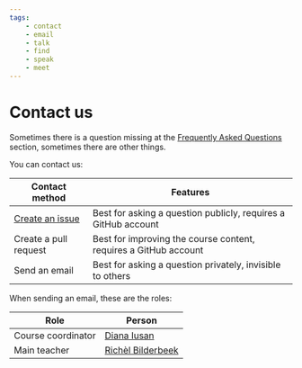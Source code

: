 ```yaml
---
tags:
    - contact
    - email
    - talk
    - find
    - speak
    - meet
---
```


# Contact us

Sometimes there is a question missing at
the [Frequently Asked Questions](faq/README.md) section,
sometimes there are other things.

You can contact us:

<!-- markdownlint-disable MD013 --><!-- Tables cannot be split up over lines, hence will break 80 characters per line -->

| Contact method                                                         | Features                                                         |
| ---------------------------------------------------------------------- | ---------------------------------------------------------------- |
| [Create an issue](https://github.com/UPPMAX/uppmax_intro_day_1/issues) | Best for asking a question publicly, requires a GitHub account   |
| Create a pull request                                                  | Best for improving the course content, requires a GitHub account |
| Send an email                                                          | Best for asking a question privately, invisible to others        |

<!-- markdownlint-enable MD013 -->

When sending an email, these are the roles:

| Role               | Person                                                                                 |
| ------------------ | -------------------------------------------------------------------------------------- |
| Course coordinator | [Diana Iusan](https://www.uu.se/en/contact-and-organisation/staff?query=N5-245)        |
| Main teacher       | [Richèl Bilderbeek](https://www.uu.se/en/contact-and-organisation/staff?query=N21-617) |
